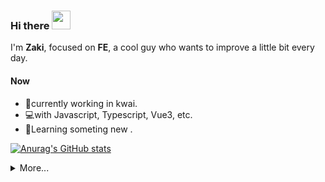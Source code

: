 ### Hi there  <img src="https://raw.githubusercontent.com/aemmadi/aemmadi/master/wave.gif" width="30">


I'm **Zaki**, focused on **FE**, a cool guy who wants to improve a little bit every day.

#### Now
- 🔭currently working in kwai.
- 💻with Javascript, Typescript, Vue3, etc.
- 🤔Learning someting new .


<!--
**Zakisee/Zakisee** is a ✨ _special_ ✨ repository because its `README.md` (this file) appears on your GitHub profile.

Here are some ideas to get you started:

- 🔭 I’m currently working on ...
- 🌱 I’m currently learning ...
- 👯 I’m looking to collaborate on ...
- 🤔 I’m looking for help with ...
- 💬 Ask me about ...
- 📫 How to reach me: ...
- 😄 Pronouns: ...
- ⚡ Fun fact: ...
-->


[![Anurag's GitHub stats](https://github-readme-stats.vercel.app/api?username=Zakisee&show_icons=true&hide=issues,contribs)](https://github.com/anuraghazra/github-readme-stats)

<details>
  <summary>More...</summary>
  <img src="https://github-readme-stats.vercel.app/api/top-langs/?username=Zakisee&layout=compact" />
</details>





